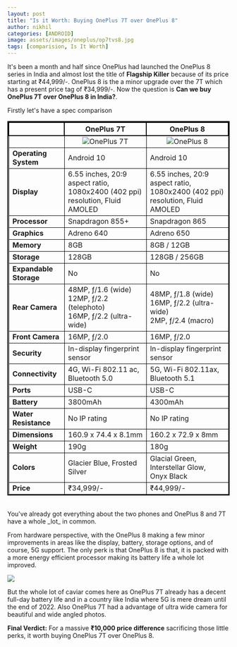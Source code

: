 ```yaml
---
layout: post
title: "Is it Worth: Buying OnePlus 7T over OnePlus 8"
author: nikhil
categories: [ANDROID]
image: assets/images/oneplus/op7tvs8.jpg
tags: [comparision, Is It Worth]
---
```


It's been a month and half since OnePlus had launched the OnePlus 8 series in India and almost lost the title of **Flagship Killer** because of its price starting at ₹44,999/-. OnePlus 8 is the a minor upgrade over the 7T which has a present price tag of ₹34,999/-. Now the question is **Can we buy OnePlus 7T over OnePlus 8 in India?**.

Firstly let's have a spec comparison

<style>
  table{
    border-collapse: collapse;
    border-spacing: 0;
    border:2px solid #000000;
}

th{
    border:2px solid #000000;
}

td{
    border:1px solid #000000;
}
</style>

|                        | OnePlus 7T                                                                                                      | OnePlus 8                                                                                                    |
| ---------------------- | --------------------------------------------------------------------------------------------------------------- | ------------------------------------------------------------------------------------------------------------ |
|                        | <center><img src="{{ site.baseurl }}/assets/images/oneplus/oneplus-7t-render.jpg" alt="OnePlus 7T" title="OnePlus 7T"/></center> | <center><img src="{{ site.baseurl }}/assets/images/oneplus/oneplus-8-render.jpg" alt="OnePlus 8" title="OnePlus 8"/></center> |
| **Operating System**   | Android 10                                                                                                      | Android 10                                                                                                   |
| **Display**            | 6.55 inches, 20:9 aspect ratio, 1080x2400 (402 ppi) resolution, Fluid AMOLED                                    | 6.55 inches, 20:9 aspect ratio, 1080x2400 (402 ppi) resolution, Fluid AMOLED                                 |
| **Processor**          | Snapdragon 855+                                                                                                 | Snapdragon 865                                                                                               |
| **Graphics**           | Adreno 640                                                                                                      | Adreno 650                                                                                                   |
| **Memory**             | 8GB                                                                                                             | 8GB / 12GB                                                                                                   |
| **Storage**            | 128GB                                                                                                           | 128GB / 256GB                                                                                                |
| **Expandable Storage** | No                                                                                                              | No                                                                                                           |
| **Rear Camera**        | 48MP, ƒ/1.6 (wide)<br/>12MP, ƒ/2.2 (telephoto)<br/>16MP, ƒ/2.2 (ultra-wide)                                     | 48MP, ƒ/1.8 (wide)<br/>16MP, ƒ/2.2 (ultra-wide)<br/>2MP, ƒ/2.4 (macro)                                       |
| **Front Camera**       | 16MP, ƒ/2.0                                                                                                     | 16MP, ƒ/2.0                                                                                                  |
| **Security**           | In-display fingerprint sensor                                                                                   | In-display fingerprint sensor                                                                                |
| **Connectivity**       | 4G, Wi-Fi 802.11 ac, Bluetooth 5.0                                                                              | 5G, Wi-Fi 802.11ax, Bluetooth 5.1                                                                            |
| **Ports**              | USB-C                                                                                                           | USB-C                                                                                                        |
| **Battery**            | 3800mAh                                                                                                         | 4300mAh                                                                                                      |
| **Water Resistance**   | No IP rating                                                                                                    | No IP rating                                                                                                 |
| **Dimensions**         | 160.9 x 74.4 x 8.1mm                                                                                            | 160.2 x 72.9 x 8mm                                                                                           |
| **Weight**             | 190g                                                                                                            | 180g                                                                                                         |
| **Colors**             | Glacier Blue, Frosted Silver                                                                                    | Glacial Green, Interstellar Glow, Onyx Black                                                                 | 
| **Price**              | ₹34,999/-                                                                                                       |  ₹44,999/-                                                                                                   |

<br/>
You've already got everything about the two phones and OnePlus 8 and 7T have a whole _lot_ in common.

From hardware perspective, with the OnePlus 8 making a few minor improvements in areas like the display, battery, storage options, and of course, 5G support. The only perk is that OnePlus 8 is that, it is packed with a more energy efficient processor making its battery life a whole lot improved.

<img src="{{ site.baseurl }}/assets/images/oneplus/cpu-performance.jpg" />

But the whole lot of caviar comes here as OnePlus 7T already has a decent full-day battery life and in a country like India where 5G is mere dream until the end of 2022. Also OnePlus 7T had a advantage of ultra wide camera for beautiful and wide angled photos.

**Final Verdict:** For a massive **₹10,000 price difference** sacrificing those little perks, it worth buying OnePlus 7T over OnePlus 8.
